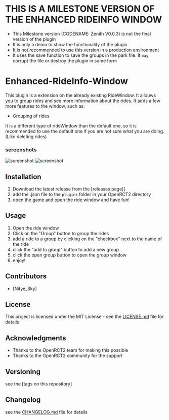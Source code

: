 # THIS IS A MILESTONE VERSION OF THE ENHANCED RIDEINFO WINDOW
- This Milestone version (CODENAME: Zenith V0.0.3) is not the final version of the plugin
- It is only a demo to show the functionality of the plugin
- It is not recommended to use this version in a production environment
- It uses the save function to save the groups in the park file. It `may` corrupt the file or destroy the plugin in some form

# Enhanced-RideInfo-Window
This plugin is a extension on the already existing RideWindow.
It allouws you to group rides and see more information about the rides.
It adds a few more features to the window, such as:
- Grouping of rides

It is a different type of rideWindow than the default one, so it is recommended to use the default one if you are not sure what you are doing.(Like deleting rides)

### screenshots
![screenshot](C:\Users\larsm\OneDrive\Documents\GitHub\Enhanced-RideInfo-Window\img\EHRIS1.png)
![screenshot](C:\Users\larsm\OneDrive\Documents\GitHub\Enhanced-RideInfo-Window\img\EHRIS2.png)

## Installation
1. Download the latest release from the [releases page](
2. add the .json file to the `plugins` folder in your OpenRCT2 directory
3. open the game and open the ride window and have fun!

## Usage
1. Open the ride window
2. Click on the "Group" button to group the rides
3. add a ride to a group by clicking on the "checkbox" next to the name of the ride
4. click the "add to group" button to add a new group
5. click the open group button to open the group window
6. enjoy!

## Contributors
- [Nitye_Sky]

## License
This project is licensed under the MIT License - see the [LICENSE.md](LICENSE.md) file for details

## Acknowledgments
- Thanks to the OpenRCT2 team for making this possible
- Thanks to the OpenRCT2 community for the support

## Versioning
see the [tags on this repository]

## Changelog
see the [CHANGELOG.md](CHANGELOG.md) file for details